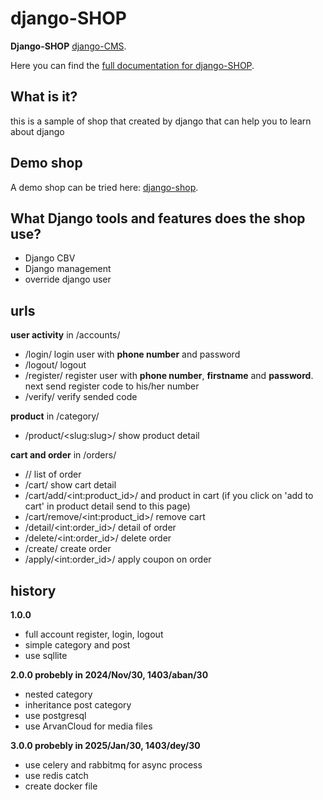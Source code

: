 # django-SHOP

**Django-SHOP** 
[django-CMS](https://www.django-cms.org/).

Here you can find the [full documentation for django-SHOP](https://shop.matinahmadi.ir/documentation).

## What is it?
this is a sample of shop that created by django that can help you to learn about django

## Demo shop
A demo shop can be tried here: [django-shop](https://shop.matinahmadi.ir/demo).

## What Django tools and features does the shop use?
* Django CBV
* Django management
* override django user


## urls

**user activity** in /accounts/
* /login/ login user with **phone number** and password
* /logout/ logout
* /register/ register user with **phone number**, **firstname** and **password**. next send register code to his/her number
* /verify/ verify sended code

**product** in /category/
* /product/&lt;slug:slug&gt;/ show product detail

**cart and order** in /orders/
* // list of order
* /cart/ show cart detail
* /cart/add/&lt;int:product_id&gt;/ and product in cart (if you click on 'add to cart' in product detail send to this page)
* /cart/remove/&lt;int:product_id&gt;/ remove cart
* /detail/&lt;int:order_id&gt;/ detail of order
* /delete/&lt;int:order_id&gt;/ delete order
* /create/ create order
* /apply/&lt;int:order_id&gt;/ apply coupon on order

## history

**1.0.0**

* full account register, login, logout
* simple category and post 
* use sqllite

**2.0.0 probebly in 2024/Nov/30, 1403/aban/30**

* nested category
* inheritance post category
* use postgresql
* use ArvanCloud for media files

**3.0.0 probebly in 2025/Jan/30, 1403/dey/30**

* use celery and rabbitmq for async process
* use redis catch
* create docker file


